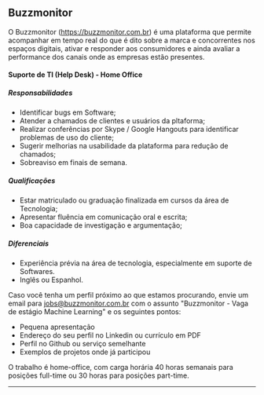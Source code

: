 ## Buzzmonitor
O Buzzmonitor (https://buzzmonitor.com.br) é uma plataforma que permite acompanhar em tempo real do que é dito sobre a marca e concorrentes nos espaços digitais, ativar e responder aos consumidores e ainda avaliar a performance dos canais onde as empresas estão presentes.

#### Suporte de TI (Help Desk) - Home Office

##### Responsabilidades
* Identificar bugs em Software;
* Atender a chamados de clientes e usuários da pltaforma;
* Realizar conferências por Skype / Google Hangouts para identificar problemas de uso do cliente;
* Sugerir melhorias na usabilidade da plataforma para redução de chamados;
* Sobreaviso em finais de semana.

##### Qualificações
* Estar matriculado ou graduação finalizada em cursos da área de Tecnologia;
* Apresentar fluência em comunicação oral e escrita;
* Boa capacidade de investigação e argumentação;

##### Diferenciais
* Experiência prévia na área de tecnologia, especialmente em suporte de Softwares.
* Inglês ou Espanhol.

Caso você tenha um perfil próximo ao que estamos procurando, envie um email para jobs@buzzmonitor.com.br com o assunto "Buzzmonitor - Vaga de estágio Machine Learning" e os seguintes pontos:

* Pequena apresentação
* Endereço do seu perfil no Linkedin ou currículo em PDF
* Perfil no Github ou serviço semelhante
* Exemplos de projetos onde já participou

O trabalho é home-office, com carga horária 40 horas semanais para posições full-time ou 30 horas para posições part-time.

***
